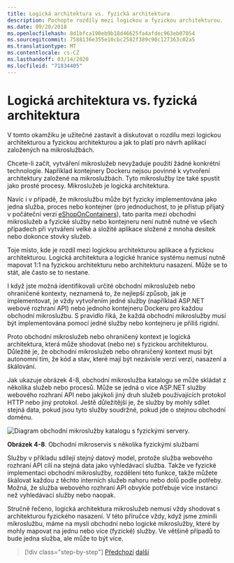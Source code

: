 ```yaml
---
title: Logická architektura vs. fyzická architektura
description: Pochopte rozdíly mezi logickou a fyzickou architekturou.
ms.date: 09/20/2018
ms.openlocfilehash: 8d1bfca190eb9b18d46625fa4afdec963eb07054
ms.sourcegitcommit: 7588136e355e10cbc2582f389c90c127363c02a5
ms.translationtype: MT
ms.contentlocale: cs-CZ
ms.lasthandoff: 03/14/2020
ms.locfileid: "71834405"
---
```

# <a name="logical-architecture-versus-physical-architecture"></a>Logická architektura vs. fyzická architektura

V tomto okamžiku je užitečné zastavit a diskutovat o rozdílu mezi logickou architekturou a fyzickou architekturou a jak to platí pro návrh aplikací založených na mikroslužbách.

Chcete-li začít, vytváření mikroslužeb nevyžaduje použití žádné konkrétní technologie. Například kontejnery Dockeru nejsou povinné k vytvoření architektury založené na mikroslužbách. Tyto mikroslužby lze také spustit jako prosté procesy. Mikroslužeb je logická architektura.

Navíc i v případě, že mikroslužbu může být fyzicky implementována jako jedna služba, proces nebo kontejner (pro jednoduchost, to je přístup přijatý v počáteční verzi [eShopOnContainers](https://aka.ms/MicroservicesArchitecture)), tato parita mezi obchodní mikroslužeb a fyzické služby nebo kontejneru není nutně nutné ve všech případech při vytváření velké a složité aplikace složené z mnoha desítek nebo dokonce stovky služeb.

Toje místo, kde je rozdíl mezi logickou architekturou aplikace a fyzickou architekturou. Logická architektura a logické hranice systému nemusí nutně mapovat 1:1 na fyzickou architekturu nebo architekturu nasazení. Může se to stát, ale často se to nestane.

I když jste možná identifikovali určité obchodní mikroslužeb nebo ohraničené kontexty, neznamená to, že nejlepší způsob, jak je implementovat, je vždy vytvořením jedné služby (například ASP.NET webové rozhraní API) nebo jednoho kontejneru Dockeru pro každou obchodní mikroslužbu. S pravidlo říká, že každá obchodní mikroslužby musí být implementována pomocí jedné služby nebo kontejneru je příliš rigidní.

Proto obchodní mikroslužeb nebo ohraničený kontext je logická architektura, která může shodovat (nebo ne) s fyzickou architekturou. Důležité je, že obchodní mikroslužeb nebo ohraničený kontext musí být autonomní tím, že kód a stav, které mají být nezávisle verzí verzí, nasazení a škálování.

Jak ukazuje obrázek 4-8, obchodní mikroslužba katalogu se může skládat z několika služeb nebo procesů. Může se jedná o více ASP.NET služby webového rozhraní API nebo jakýkoli jiný druh služeb používajících protokol HTTP nebo jiný protokol. Ještě důležitější je, že služby by mohly sdílet stejná data, pokud jsou tyto služby soudržné, pokud jde o stejnou obchodní doménu.

![Diagram obchodní mikroslužby katalogu s fyzickými servery.](./media/logical-versus-physical-architecture/multiple-physical-services.png)

**Obrázek 4-8**. Obchodní mikroservis s několika fyzickými službami

Služby v příkladu sdílejí stejný datový model, protože služba webového rozhraní API cílí na stejná data jako vyhledávací služba. Takže ve fyzické implementaci obchodní mikroslužby, rozdělení této funkce, takže můžete škálovat každou z těchto interních služeb nahoru nebo dolů podle potřeby. Možná, že služba webového rozhraní API obvykle potřebuje více instancí než vyhledávací služby nebo naopak.

Stručně řečeno, logická architektura mikroslužeb nemusí vždy shodovat s architekturou fyzického nasazení. V této příručce vždy, když jsme zmínili mikroslužbu, máme na mysli obchodní nebo logické mikroslužby, které by mohly mapovat na jednu nebo více (fyzické) služby. Ve většině případů to bude jedna služba, ale může to být více.

>[!div class="step-by-step"]
>[Předchozí](data-sovereignty-per-microservice.md)
>[další](distributed-data-management.md)
